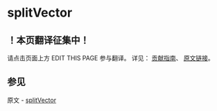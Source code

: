 # splitVector

## ！本页翻译征集中！

请点击页面上方 EDIT THIS PAGE 参与翻译。
详见：
[贡献指南]( https://github.com/JinMuInfo/MongoDB-Manual-zh/blob/master/CONTRIBUTING.md )、
[原文链接](  https://docs.mongodb.com/manual/reference/command/splitVector/  )。

## 参见

原文 - [splitVector]( https://docs.mongodb.com/manual/reference/command/splitVector/ )

